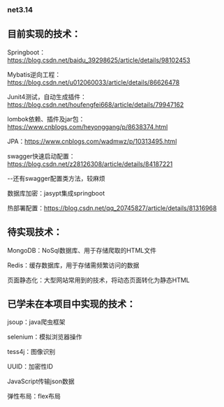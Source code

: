 ### net3.14

## 目前实现的技术：

Springboot：https://blog.csdn.net/baidu_39298625/article/details/98102453

Mybatis逆向工程：https://blog.csdn.net/u012060033/article/details/86626478

Junit4测试，自动生成插件：https://blog.csdn.net/houfengfei668/article/details/79947162

lombok依赖、插件及jar包：https://www.cnblogs.com/heyonggang/p/8638374.html

JPA：https://www.cnblogs.com/wadmwz/p/10313495.html

swagger快速启动配置：https://blog.csdn.net/z28126308/article/details/84187221
  
  --还有swagger配置类方法，较麻烦
  
数据库加密：jasypt集成springboot

热部署配置：https://blog.csdn.net/qq_20745827/article/details/81316968

## 待实现技术：

MongoDB：NoSql数据库、用于存储爬取的HTML文件

Redis：缓存数据库，用于存储需频繁访问的数据

页面静态化：大型网站常用到的技术，将动态页面转化为静态HTML

## 已学未在本项目中实现的技术：

jsoup：java爬虫框架

selenium：模拟浏览器操作

tess4j：图像识别

UUID：加密性ID

JavaScript传输json数据

弹性布局：flex布局
